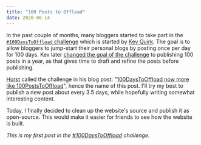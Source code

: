 ```yaml
---
title: "100 Posts to Offload"
date: 2020-06-14
---
```


In the past couple of months, many bloggers started to take part in the
[`#100DaysToOffload` challenge](https://100daystooffload.com/) which is
started by [Kev Quirk]. The goal is to allow bloggers to jump-start their
personal blogs by posting once per day for 100 days. Kev later [changed the
goal of the challenge](https://kevq.uk/100-days-to-offload-over-saturation/) to
publishing 100 posts in a year, as that gives time to draft and refine the
posts before publishing.

[Horst](https://zerokspot.com/) called the challenge in his blog post:
"[100DaysToOffload now more like
100PostsToOffload](https://zerokspot.com/weblog/2020/05/13/new-100daystooffload-rules/)",
hence the name of this post. I'll try my best to publish a new post about every
3.5 days, while hopefully writing somewhat interesting content.

Today, I finally decided to clean up the website's source and publish it as
open-source. This would make it easier for friends to see how the website is
built.

*This is my first post in the [#100DaysToOffload](https://100daystooffload.com)
challenge.*

[Kev Quirk]: https://kevq.uk
[Hugo]: https://gohugo.io
